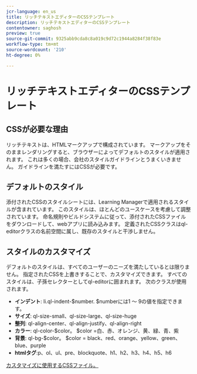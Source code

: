 ```yaml
---
jcr-language: en_us
title: リッチテキストエディターのCSSテンプレート
description: リッチテキストエディターのCSSテンプレート
contentowner: saghosh
preview: true
source-git-commit: 9325abb9cda8c8a019c9d72c1944a8284f38f83e
workflow-type: tm+mt
source-wordcount: '210'
ht-degree: 0%

---
```




# リッチテキストエディターのCSSテンプレート

## CSSが必要な理由

リッチテキストは、HTMLマークアップで構成されています。 マークアップをそのままレンダリングすると、ブラウザーによってデフォルトのスタイルが適用されます。 これは多くの場合、会社のスタイルガイドラインとうまくいきません。 ガイドラインを満たすにはCSSが必要です。

## デフォルトのスタイル

添付されたCSSのスタイルシートには、Learning Managerで適用されるスタイルが含まれています。 このスタイルは、ほとんどのユースケースを考慮して調整されています。 命名規則やビルドシステムに従って、添付されたCSSファイルをダウンロードして、webアプリに読み込みます。 定義されたCSSクラスはql-editorクラスの名前空間に属し、既存のスタイルと干渉しません。

## スタイルのカスタマイズ

デフォルトのスタイルは、すべてのユーザーのニーズを満たしているとは限りません。 指定されたCSSを上書きすることで、カスタマイズできます。 すべてのスタイルは、子孫セレクターとしてql-editorに囲まれます。 次のクラスが使用されます。

* **インデント**: li.ql-indent-$number. $numberには1 ～ 9の値を指定できます。
* **サイズ**: ql-size-small、ql-size-large、ql-size-huge
* **整列**: ql-align-center、ql-align-justify、ql-align-right
* **カラー**: ql-color-$color。 $color =白、赤、オレンジ、黄、緑、青、紫
* **背景**: ql-bg-$color。 $color = black、red、orange、yellow、green、blue、purple
* **htmlタグ**:p、ol、ul、pre、blockquote、h1、h2、h3、h4、h5、h6

[カスタマイズに使用するCSSファイル。](assets/ql-headless.css)
